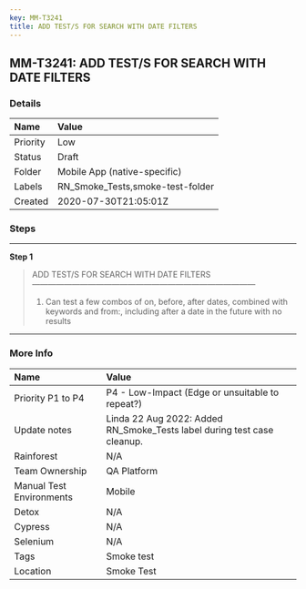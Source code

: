 ```yaml
---
key: MM-T3241
title: ADD TEST/S FOR SEARCH WITH DATE FILTERS
---
```


## MM-T3241: ADD TEST/S FOR SEARCH WITH DATE FILTERS

### Details

| Name     | Value                            |
| :------- | :------------------------------- |
| Priority | Low                              |
| Status   | Draft                            |
| Folder   | Mobile App (native-specific)     |
| Labels   | RN_Smoke_Tests,smoke-test-folder |
| Created  | 2020-07-30T21:05:01Z             |

### Steps

<hr/>

**Step 1**

> <article>ADD TEST/S FOR SEARCH WITH DATE FILTERS<br>————————————————————————————<ol><li>Can test a few combos of on, before, after dates, combined with keywords and from:, including after a date in the future with no results</li></ol></article>

<hr/>

### More Info

| Name                     | Value                                                                   |
| :----------------------- | :---------------------------------------------------------------------- |
| Priority P1 to P4        | P4 - Low-Impact (Edge or unsuitable to repeat?)                         |
| Update notes             | Linda 22 Aug 2022: Added RN_Smoke_Tests label during test case cleanup. |
| Rainforest               | N/A                                                                     |
| Team Ownership           | QA Platform                                                             |
| Manual Test Environments | Mobile                                                                  |
| Detox                    | N/A                                                                     |
| Cypress                  | N/A                                                                     |
| Selenium                 | N/A                                                                     |
| Tags                     | Smoke test                                                              |
| Location                 | Smoke Test                                                              |
